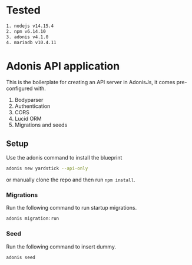 # Tested
```bash
1. nodejs v14.15.4
2. npm v6.14.10
3. adonis v4.1.0
4. mariadb v10.4.11
```

# Adonis API application

This is the boilerplate for creating an API server in AdonisJs, it comes pre-configured with.

1. Bodyparser
2. Authentication
3. CORS
4. Lucid ORM
5. Migrations and seeds

## Setup

Use the adonis command to install the blueprint

```bash
adonis new yardstick --api-only
```

or manually clone the repo and then run `npm install`.


### Migrations

Run the following command to run startup migrations.

```js
adonis migration:run
```


### Seed

Run the following command to insert dummy.

```js
adonis seed
```
